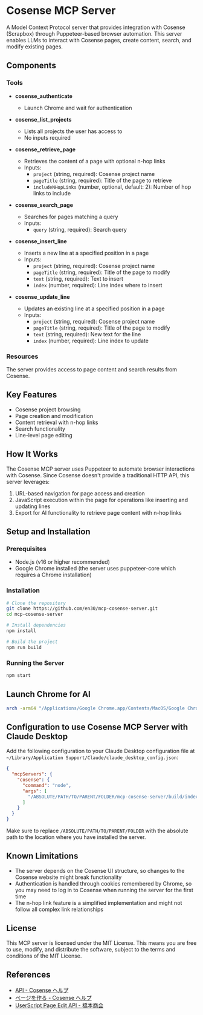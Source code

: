 # Cosense MCP Server

A Model Context Protocol server that provides integration with Cosense (Scrapbox) through Puppeteer-based browser automation. This server enables LLMs to interact with Cosense pages, create content, search, and modify existing pages.

## Components

### Tools

- **cosense_authenticate**

  - Launch Chrome and wait for authentication

- **cosense_list_projects**

  - Lists all projects the user has access to
  - No inputs required

- **cosense_retrieve_page**

  - Retrieves the content of a page with optional n-hop links
  - Inputs:
    - `project` (string, required): Cosense project name
    - `pageTitle` (string, required): Title of the page to retrieve
    - `includeNHopLinks` (number, optional, default: 2): Number of hop links to include

- **cosense_search_page**

  - Searches for pages matching a query
  - Inputs:
    - `query` (string, required): Search query

- **cosense_insert_line**

  - Inserts a new line at a specified position in a page
  - Inputs:
    - `project` (string, required): Cosense project name
    - `pageTitle` (string, required): Title of the page to modify
    - `text` (string, required): Text to insert
    - `index` (number, required): Line index where to insert

- **cosense_update_line**
  - Updates an existing line at a specified position in a page
  - Inputs:
    - `project` (string, required): Cosense project name
    - `pageTitle` (string, required): Title of the page to modify
    - `text` (string, required): New text for the line
    - `index` (number, required): Line index to update

### Resources

The server provides access to page content and search results from Cosense.

## Key Features

- Cosense project browsing
- Page creation and modification
- Content retrieval with n-hop links
- Search functionality
- Line-level page editing

## How It Works

The Cosense MCP server uses Puppeteer to automate browser interactions with Cosense. Since Cosense doesn't provide a traditional HTTP API, this server leverages:

1. URL-based navigation for page access and creation
2. JavaScript execution within the page for operations like inserting and updating lines
3. Export for AI functionality to retrieve page content with n-hop links

## Setup and Installation

### Prerequisites

- Node.js (v16 or higher recommended)
- Google Chrome installed (the server uses puppeteer-core which requires a Chrome installation)

### Installation

```bash
# Clone the repository
git clone https://github.com/en30/mcp-cosense-server.git
cd mcp-cosense-server

# Install dependencies
npm install

# Build the project
npm run build
```

### Running the Server

```bash
npm start
```

## Launch Chrome for AI

```bash
arch -arm64 "/Applications/Google Chrome.app/Contents/MacOS/Google Chrome" --remote-debugging-port=9222 --user-data-dir="chrome-for-ai"
```

## Configuration to use Cosense MCP Server with Claude Desktop

Add the following configuration to your Claude Desktop configuration file at `~/Library/Application Support/Claude/claude_desktop_config.json`:

```json
{
  "mcpServers": {
    "cosense": {
      "command": "node",
      "args": [
        "/ABSOLUTE/PATH/TO/PARENT/FOLDER/mcp-cosense-server/build/index.js"
      ]
    }
  }
}
```

Make sure to replace `/ABSOLUTE/PATH/TO/PARENT/FOLDER` with the absolute path to the location where you have installed the server.

## Known Limitations

- The server depends on the Cosense UI structure, so changes to the Cosense website might break functionality
- Authentication is handled through cookies remembered by Chrome, so you may need to log in to Cosense when running the server for the first time
- The n-hop link feature is a simplified implementation and might not follow all complex link relationships

## License

This MCP server is licensed under the MIT License. This means you are free to use, modify, and distribute the software, subject to the terms and conditions of the MIT License.

## References

- [API - Cosense ヘルプ](https://scrapbox.io/help-jp/API)
- [ページを作る - Cosense ヘルプ](https://scrapbox.io/help-jp/%E3%83%9A%E3%83%BC%E3%82%B8%E3%82%92%E4%BD%9C%E3%82%8B#58ae7c9a97c29100005b886b)
- [UserScript Page Edit API - 橋本商会](https://scrapbox.io/shokai/UserScript_Page_Edit_API)
